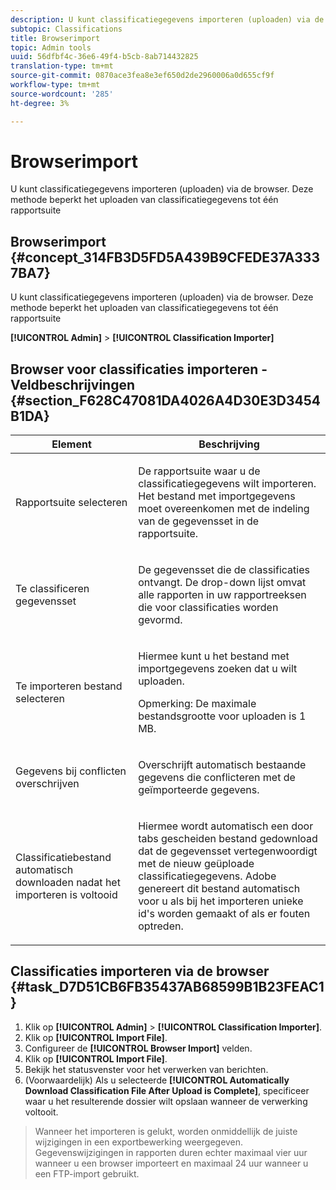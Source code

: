 ```yaml
---
description: U kunt classificatiegegevens importeren (uploaden) via de browser. Deze methode beperkt het uploaden van classificatiegegevens tot één rapportsuite
subtopic: Classifications
title: Browserimport
topic: Admin tools
uuid: 56dfbf4c-36e6-49f4-b5cb-8ab714432825
translation-type: tm+mt
source-git-commit: 0870ace3fea8e3ef650d2de2960006a0d655cf9f
workflow-type: tm+mt
source-wordcount: '285'
ht-degree: 3%

---
```



# Browserimport

U kunt classificatiegegevens importeren (uploaden) via de browser. Deze methode beperkt het uploaden van classificatiegegevens tot één rapportsuite

## Browserimport {#concept_314FB3D5FD5A439B9CFEDE37A3337BA7}

U kunt classificatiegegevens importeren (uploaden) via de browser. Deze methode beperkt het uploaden van classificatiegegevens tot één rapportsuite

**[!UICONTROL Admin]** > **[!UICONTROL Classification Importer]**

## Browser voor classificaties importeren - Veldbeschrijvingen {#section_F628C47081DA4026A4D30E3D3454B1DA}

<table id="table_7FC7E510E7E74C2D9E8F316C5C6B66DB"> 
 <thead> 
  <tr> 
   <th colname="col1" class="entry"> Element </th> 
   <th colname="col2" class="entry"> Beschrijving </th> 
  </tr> 
 </thead>
 <tbody> 
  <tr> 
   <td colname="col1"> Rapportsuite selecteren </td> 
   <td colname="col2"> <p>De rapportsuite waar u de classificatiegegevens wilt importeren. Het bestand met importgegevens moet overeenkomen met de indeling van de gegevensset in de rapportsuite. </p> </td> 
  </tr> 
  <tr> 
   <td colname="col1"> Te classificeren gegevensset </td> 
   <td colname="col2"> <p>De gegevensset die de classificaties ontvangt. De drop-down lijst omvat alle rapporten in uw rapportreeksen die voor classificaties worden gevormd. </p> </td> 
  </tr> 
  <tr> 
   <td colname="col1"> Te importeren bestand selecteren </td> 
   <td colname="col2"> <p>Hiermee kunt u het bestand met importgegevens zoeken dat u wilt uploaden. </p> <p>Opmerking:  De maximale bestandsgrootte voor uploaden is 1 MB. </p> </td> 
  </tr> 
  <tr> 
   <td colname="col1"> Gegevens bij conflicten overschrijven </td> 
   <td colname="col2"> <p>Overschrijft automatisch bestaande gegevens die conflicteren met de geïmporteerde gegevens. </p> </td> 
  </tr> 
  <tr> 
   <td colname="col1"> Classificatiebestand automatisch downloaden nadat het importeren is voltooid </td> 
   <td colname="col2"> <p>Hiermee wordt automatisch een door tabs gescheiden bestand gedownload dat de gegevensset vertegenwoordigt met de nieuw geüploade classificatiegegevens. Adobe genereert dit bestand automatisch voor u als bij het importeren unieke id's worden gemaakt of als er fouten optreden. </p> </td> 
  </tr> 
 </tbody> 
</table>

## Classificaties importeren via de browser {#task_D7D51CB6FB35437AB68599B1B23FEAC1}

<!-- 

t_upload_a_saint_data_file_via_web_browser.xml

 -->

1. Klik op **[!UICONTROL Admin]** > **[!UICONTROL Classification Importer]**.
1. Klik op **[!UICONTROL Import File]**.
1. Configureer de **[!UICONTROL Browser Import]** velden.
1. Klik op **[!UICONTROL Import File]**.
1. Bekijk het statusvenster voor het verwerken van berichten.
1. (Voorwaardelijk) Als u selecteerde **[!UICONTROL Automatically Download Classification File After Upload is Complete]**, specificeer waar u het resulterende dossier wilt opslaan wanneer de verwerking voltooit.
>Wanneer het importeren is gelukt, worden onmiddellijk de juiste wijzigingen in een exportbewerking weergegeven. Gegevenswijzigingen in rapporten duren echter maximaal vier uur wanneer u een browser importeert en maximaal 24 uur wanneer u een FTP-import gebruikt.

